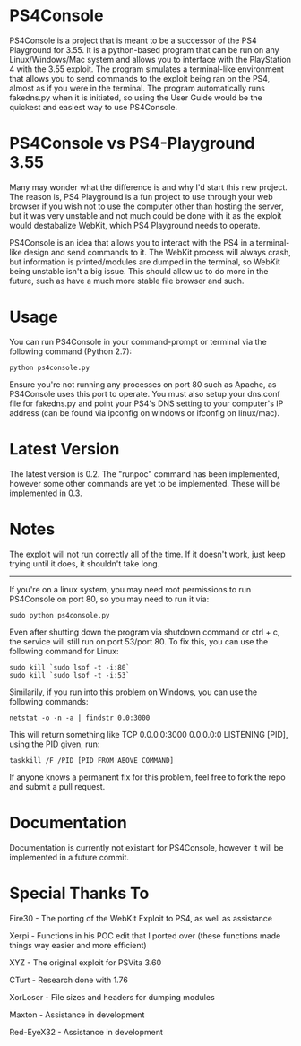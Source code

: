 # PS4Console
PS4Console is a project that is meant to be a successor of the PS4 Playground for 3.55. It is a python-based program that can be run on any Linux/Windows/Mac system and allows you to interface with the PlayStation 4 with the 3.55 exploit. The program simulates a terminal-like environment that allows you to send commands to the exploit being ran on the PS4, almost as if you were in the terminal. The program automatically runs fakedns.py when it is initiated, so using the User Guide would be the quickest and easiest way to use PS4Console.

# PS4Console vs PS4-Playground 3.55
Many may wonder what the difference is and why I'd start this new project. The reason is, PS4 Playground is a fun project to use through your web browser if you wish not to use the computer other than hosting the server, but it was very unstable and not much could be done with it as the exploit would destabalize WebKit, which PS4 Playground needs to operate.

PS4Console is an idea that allows you to interact with the PS4 in a terminal-like design and send commands to it. The WebKit process will always crash, but information is printed/modules are dumped in the terminal, so WebKit being unstable isn't a big issue. This should allow us to do more in the future, such as have a much more stable file browser and such.

# Usage
You can run PS4Console in your command-prompt or terminal via the following command (Python 2.7):

```
python ps4console.py
```

Ensure you're not running any processes on port 80 such as Apache, as PS4Console uses this port to operate. You must also setup your dns.conf file for fakedns.py and point your PS4's DNS setting to your computer's IP address (can be found via ipconfig on windows or ifconfig on linux/mac).

# Latest Version
The latest version is 0.2. The "runpoc" command has been implemented, however some other commands are yet to be implemented. These will be implemented in 0.3.

# Notes
The exploit will not run correctly all of the time. If it doesn't work, just keep trying until it does, it shouldn't take long.

---

If you're on a linux system, you may need root permissions to run PS4Console on port 80, so you may need to run it via:
```
sudo python ps4console.py
```

Even after shutting down the program via shutdown command or ctrl + c, the service will still run on port 53/port 80. To fix this, you can use the following command for Linux:
```
sudo kill `sudo lsof -t -i:80`
sudo kill `sudo lsof -t -i:53`
```

Similarily, if you run into this problem on Windows, you can use the following commands:
```
netstat -o -n -a | findstr 0.0:3000
```

This will return something like TCP    0.0.0.0:3000      0.0.0.0:0              LISTENING       [PID], using the PID given, run:
```
taskkill /F /PID [PID FROM ABOVE COMMAND]
```

If anyone knows a permanent fix for this problem, feel free to fork the repo and submit a pull request.

# Documentation
Documentation is currently not existant for PS4Console, however it will be implemented in a future commit.

# Special Thanks To
Fire30 - The porting of the WebKit Exploit to PS4, as well as assistance

Xerpi - Functions in his POC edit that I ported over (these functions made things way easier and more efficient)

XYZ - The original exploit for PSVita 3.60

CTurt - Research done with 1.76

XorLoser - File sizes and headers for dumping modules

Maxton - Assistance in development

Red-EyeX32 - Assistance in development


